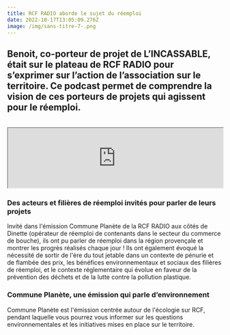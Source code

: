 ```yaml
---
title: RCF RADIO aborde le sujet du réemploi
date: 2022-10-17T13:05:09.276Z
image: /img/sans-titre-7-.png
---
```

## Benoit, co-porteur de projet de L’INCASSABLE, était sur le plateau de RCF RADIO pour s’exprimer sur l’action de l’association sur le territoire. Ce podcast permet de comprendre la vision de ces porteurs de projets qui agissent pour le réemploi. 
<br/>

<iframe allowfullscreen width=100% height=140px src="https://www.rcf.fr/actualite/commune-planete-provencealpescote-dazur/embed?episodeId=295867"></iframe>
<br/> 

### Des acteurs et filières de réemploi invités pour parler de leurs projets
Invité dans l'émission Commune Planète de la RCF RADIO aux côtés de Dinette (opérateur de réemploi de contenants dans le secteur du commerce de bouche), ils ont pu parler de réemploi dans la région provençale et montrer les progrès réalisés chaque jour ! Ils ont également évoqué la nécessité de sortir de l'ère du tout jetable dans un contexte de pénurie et de flambée des prix, les bénéfices environnementaux et sociaux des filières de réemploi, et le contexte réglementaire qui évolue en faveur de la prévention des déchets et de la lutte contre la pollution plastique. 
### Commune Planète, une émission qui parle d’environnement
Commune Planète est l'émission centrée autour de l'écologie sur RCF, pendant laquelle vous pourrez vous informer sur les questions environnementales et les initiatives mises en place sur le territoire.

